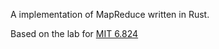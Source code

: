 A implementation of MapReduce written in Rust.

Based on the lab for [MIT 6.824](https://pdos.csail.mit.edu/6.824/labs/lab-mr.html)